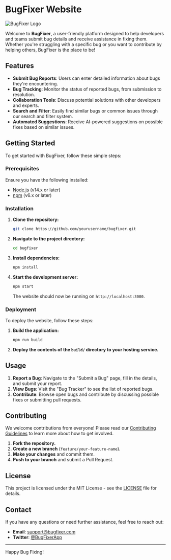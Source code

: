 # BugFixer Website

![BugFixer Logo](path/to/logo.png)

Welcome to **BugFixer**, a user-friendly platform designed to help developers and teams submit bug details and receive assistance in fixing them. Whether you're struggling with a specific bug or you want to contribute by helping others, BugFixer is the place to be!

## Features

- **Submit Bug Reports**: Users can enter detailed information about bugs they're encountering.
- **Bug Tracking**: Monitor the status of reported bugs, from submission to resolution.
- **Collaboration Tools**: Discuss potential solutions with other developers and experts.
- **Search and Filter**: Easily find similar bugs or common issues through our search and filter system.
- **Automated Suggestions**: Receive AI-powered suggestions on possible fixes based on similar issues.

## Getting Started

To get started with BugFixer, follow these simple steps:

### Prerequisites

Ensure you have the following installed:

- [Node.js](https://nodejs.org/) (v14.x or later)
- [npm](https://www.npmjs.com/) (v6.x or later)

### Installation

1. **Clone the repository:**

    ```bash
    git clone https://github.com/yourusername/bugfixer.git
    ```

2. **Navigate to the project directory:**

    ```bash
    cd bugfixer
    ```

3. **Install dependencies:**

    ```bash
    npm install
    ```

4. **Start the development server:**

    ```bash
    npm start
    ```

    The website should now be running on `http://localhost:3000`.

### Deployment

To deploy the website, follow these steps:

1. **Build the application:**

    ```bash
    npm run build
    ```

2. **Deploy the contents of the `build/` directory to your hosting service.**

## Usage

1. **Report a Bug**: Navigate to the "Submit a Bug" page, fill in the details, and submit your report.
2. **View Bugs**: Visit the "Bug Tracker" to see the list of reported bugs.
3. **Contribute**: Browse open bugs and contribute by discussing possible fixes or submitting pull requests.

## Contributing

We welcome contributions from everyone! Please read our [Contributing Guidelines](CONTRIBUTING.md) to learn more about how to get involved.

1. **Fork the repository.**
2. **Create a new branch** (`feature/your-feature-name`).
3. **Make your changes** and commit them.
4. **Push to your branch** and submit a Pull Request.

## License

This project is licensed under the MIT License - see the [LICENSE](LICENSE) file for details.

## Contact

If you have any questions or need further assistance, feel free to reach out:

- **Email**: support@bugfixer.com
- **Twitter**: [@BugFixerApp](https://twitter.com/BugFixerApp)

---

Happy Bug Fixing!

